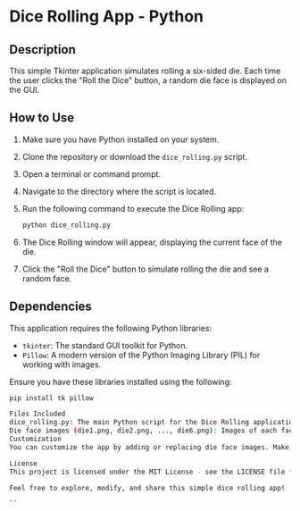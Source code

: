 # Dice Rolling App - Python

## Description

This simple Tkinter application simulates rolling a six-sided die. Each time the user clicks the "Roll the Dice" button, a random die face is displayed on the GUI.

## How to Use

1. Make sure you have Python installed on your system.

2. Clone the repository or download the `dice_rolling.py` script.

3. Open a terminal or command prompt.

4. Navigate to the directory where the script is located.

5. Run the following command to execute the Dice Rolling app:

    ```bash
    python dice_rolling.py
    ```

6. The Dice Rolling window will appear, displaying the current face of the die.

7. Click the "Roll the Dice" button to simulate rolling the die and see a random face.

## Dependencies

This application requires the following Python libraries:

- `tkinter`: The standard GUI toolkit for Python.
- `Pillow`: A modern version of the Python Imaging Library (PIL) for working with images.

Ensure you have these libraries installed using the following:

```bash
pip install tk pillow

Files Included
dice_rolling.py: The main Python script for the Dice Rolling application.
Die face images (die1.png, die2.png, ..., die6.png): Images of each face of a six-sided die.
Customization
You can customize the app by adding or replacing die face images. Make sure to update the dice list in the script accordingly.

License
This project is licensed under the MIT License - see the LICENSE file for details.

Feel free to explore, modify, and share this simple dice rolling app!

``